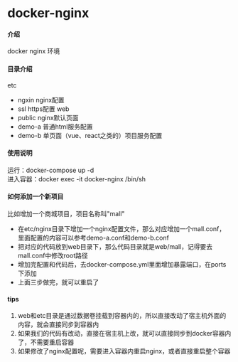 # docker-nginx


#### 介绍
docker nginx 环境


#### 目录介绍
etc
- ngxin nginx配置
- ssl https配置
web
- public nginx默认页面
- demo-a 普通html服务配置
- demo-b 单页面（vue、react之类的）项目服务配置



#### 使用说明
运行：docker-compose up -d   
进入容器：docker exec -it docker-nginx /bin/sh


#### 如何添加一个新项目
比如增加一个商城项目，项目名称叫"mall"
- 在etc/nginx目录下增加一个nginx配置文件，那么对应增加一个mall.conf，里面配置的内容可以参考demo-a.conf和demo-b.conf
- 把对应的代码放到web目录下，那么代码目录就是web/mall，记得要去mall.conf中修改root路径
- 增加完配置和代码后，去docker-compose.yml里面增加暴露端口，在ports下添加
- 上面三步做完，就可以重启了

#### tips
1. web和etc目录是通过数据卷挂载到容器内的，所以直接改动了宿主机外面的内容，就会直接同步到容器内
2. 如果我们的代码有改动，直接在宿主机上改，就可以直接同步到docker容器内了，不需要重启容器
3. 如果修改了nginx配置呢，需要进入容器内重启nginx，或者直接重启整个容器



